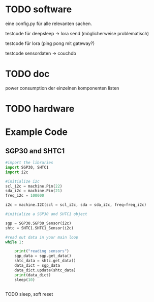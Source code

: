 

# TODO software

eine config.py für alle relevanten sachen.

testcode für deepsleep -> lora send (möglicherweise problematisch)

testcode für lora (ping pong mit gateway?)

testcode sensordaten -> couchdb

# TODO doc

power consumption der einzelnen komponenten listen

# TODO hardware

# Example Code  

## SGP30 and SHTC1
```python
#import the libraries
import SGP30, SHTC1
import i2c

#initialize i2c
scl_i2c = machine.Pin(22)
sda_i2c = machine.Pin(21)
freq_i2c = 100000

i2c = machine.I2C(scl = scl_i2c, sda = sda_i2c, freq=freq_i2c)

#initialize a SGP30 and SHTC1 object

sgp = SGP30.SGP30_Sensor(i2c)
shtc = SHTC1.SHTC1_Sensor(i2c)

#read out data in your main loop
while 1:

    print("reading sensors")
    sgp_data = sgp.get_data()
    shtc_data = shtc.get_data()
    data_dict = sgp_data
    data_dict.update(shtc_data)
    print(data_dict)
    sleep(10)
    
```
TODO sleep, soft reset

